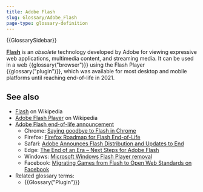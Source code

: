```yaml
---
title: Adobe Flash
slug: Glossary/Adobe_Flash
page-type: glossary-definition
---
```


{{GlossarySidebar}}

[**Flash**](https://en.wikipedia.org/wiki/Adobe_Flash) is an _obsolete_ technology developed by Adobe for viewing expressive web applications, multimedia content, and streaming media. It can be used in a web {{glossary("browser")}} using the Flash Player {{glossary("plugin")}}, which was available for most desktop and mobile platforms until reaching end-of-life in 2021.

## See also

- [Flash](https://en.wikipedia.org/wiki/Adobe_Flash) on Wikipedia
- [Adobe Flash Player](https://en.wikipedia.org/wiki/Adobe_Flash_Player) on Wikipedia
- [Adobe Flash end-of-life announcement](https://www.adobe.com/products/flashplayer/end-of-life-alternative.html)
  - Chrome: [Saying goodbye to Flash in Chrome](https://blog.google/products/chrome/saying-goodbye-flash-chrome/)
  - Firefox: [Firefox Roadmap for Flash End-of-Life](https://blog.mozilla.org/futurereleases/2017/07/25/firefox-roadmap-flash-end-life/)
  - Safari: [Adobe Announces Flash Distribution and Updates to End](https://webkit.org/blog/7839/adobe-announces-flash-distribution-and-updates-to-end/)
  - Edge: [The End of an Era – Next Steps for Adobe Flash](https://blogs.windows.com/msedgedev/2017/07/25/flash-on-windows-timeline/)
  - Windows: [Microsoft Windows Flash Player removal](https://blogs.windows.com/msedgedev/2020/09/04/update-adobe-flash-end-support/)
  - Facebook: [Migrating Games from Flash to Open Web Standards on Facebook](https://developers.facebook.com/blog/post/2017/07/25/Games-Migration-to-Open-Web-Standards/)
- Related glossary terms:
  - {{Glossary("Plugin")}}
